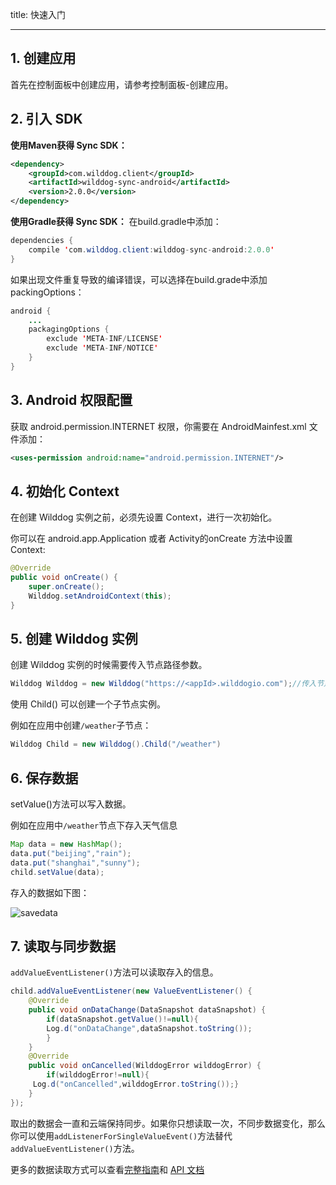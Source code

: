title: 快速入门

---

## 1. 创建应用

首先在控制面板中创建应用，请参考控制面板-创建应用。

## 2. 引入 SDK

**使用Maven获得 Sync SDK：**

```xml
<dependency>
    <groupId>com.wilddog.client</groupId>
    <artifactId>wilddog-sync-android</artifactId>
    <version>2.0.0</version>
</dependency> 
```

**使用Gradle获得 Sync SDK：**
 在build.gradle中添加：

```java
dependencies {
    compile 'com.wilddog.client:wilddog-sync-android:2.0.0'
}
```

如果出现文件重复导致的编译错误，可以选择在build.grade中添加packingOptions：

```java
android {
    ...
    packagingOptions {
        exclude 'META-INF/LICENSE'
        exclude 'META-INF/NOTICE'
    }
}
```

### 

## 3. Android 权限配置

获取 android.permission.INTERNET 权限，你需要在 AndroidMainfest.xml 文件添加：

```xml
<uses-permission android:name="android.permission.INTERNET"/>
```



## 4. 初始化 Context

在创建 Wilddog 实例之前，必须先设置 Context，进行一次初始化。

你可以在 android.app.Application 或者 Activity的onCreate 方法中设置 Context:

```java
@Override
public void onCreate() {
    super.onCreate();
    Wilddog.setAndroidContext(this);
}
```

## 5. 创建 Wilddog 实例

创建 Wilddog 实例的时候需要传入节点路径参数。

```java
Wilddog Wilddog = new Wilddog("https://<appId>.wilddogio.com");//传入节点路径
```

使用 Child() 可以创建一个子节点实例。

例如在应用中创建`/weather`子节点：

```java
Wilddog Child = new Wilddog().Child("/weather")
```



## 6. 保存数据

setValue()方法可以写入数据。

例如在应用中`/weather`节点下存入天气信息

```java
Map data = new HashMap();
data.put("beijing","rain");
data.put("shanghai","sunny");
child.setValue(data);
```

存入的数据如下图：

<img src="/images/saveapp.png" alt="savedata" >

## 7. 读取与同步数据

`addValueEventListener()`方法可以读取存入的信息。

```java
child.addValueEventListener(new ValueEventListener() {
    @Override
    public void onDataChange(DataSnapshot dataSnapshot) {
        if(dataSnapshot.getValue()!=null){
        Log.d("onDataChange",dataSnapshot.toString());
        }
    }
    @Override
    public void onCancelled(WilddogError wilddogError) {
        if(wilddogError!=null){
     Log.d("onCancelled",wilddogError.toString());}
    }
});
```
取出的数据会一直和云端保持同步。如果你只想读取一次，不同步数据变化，那么你可以使用`addListenerForSingleValueEvent()`方法替代 `addValueEventListener()`方法。

更多的数据读取方式可以查看[完整指南](/guide/sync/android/save-data.html)和 [API 文档](/api/sync/android.html)